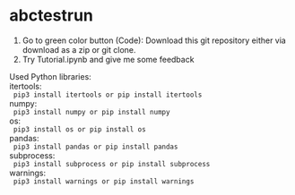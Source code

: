 # abctestrun
1. Go to green color button (Code): Download this git repository either via download as a zip or git clone.
2. Try Tutorial.ipynb and give me some feedback

Used Python libraries:<br>
itertools: <br>
`  pip3 install itertools or pip install itertools  `<br>
numpy: <br>
`  pip3 install numpy or pip install numpy  `<br>
os: <br>
`  pip3 install os or pip install os  `<br>
pandas: <br>
`  pip3 install pandas or pip install pandas  `<br>
subprocess: <br>
`  pip3 install subprocess or pip install subprocess  `<br>
warnings: <br>
`  pip3 install warnings or pip install warnings  `<br>
